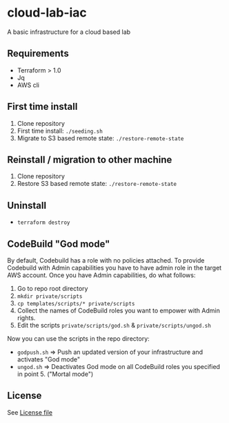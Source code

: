 # cloud-lab-iac
A basic infrastructure for a cloud based lab

## Requirements
- Terraform > 1.0
- Jq
- AWS cli

## First time install
1. Clone repository
2. First time install: `./seeding.sh`
3. Migrate to S3 based remote state: `./restore-remote-state`

## Reinstall / migration to other machine
1. Clone repository
2. Restore S3 based remote state: `./restore-remote-state`

## Uninstall
- `terraform destroy`

## CodeBuild "God mode"
By default, Codebuild has a role with no policies attached.
To provide Codebuild with Admin capabilities you have to have admin role in the target AWS account.
Once you have Admin capabilities, do what follows:
1. Go to repo root directory
2. `mkdir private/scripts`
3. `cp templates/scripts/* private/scripts`
4. Collect the names of CodeBuild roles you want to empower with Admin rights.
5. Edit the scripts `private/scripts/god.sh` & `private/scripts/ungod.sh` 

Now you can use the scripts in the repo directory:
- `godpush.sh` => Push an updated version of your infrastructure and activates "God mode"
- `ungod.sh` => Deactivates God mode on all CodeBuild roles you specified in point 5. ("Mortal mode")

## License
See [License file](./LICENSE)
